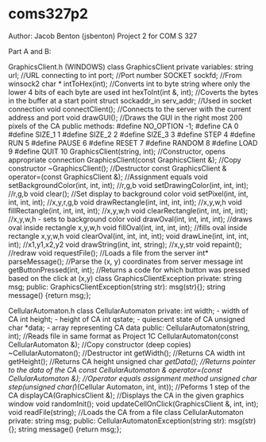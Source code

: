 # coms327p2
Author: Jacob Benton (jsbenton)
Project 2 for COM S 327

Part A and B:

GraphicsClient.h (WINDOWS)
class GraphicsClient
    private variables:
        string url; //URL connecting to
        int port; //Port number
        SOCKET sockfd; //From winsock2
        char * intToHex(int); //Converts int to byte string where only the lower 4 bits of each byte are used
        int hexToInt(int &, int); //Coverts the bytes in the buffer at a start point
        struct sockaddr_in serv_addr; //Used in socket connection
        void connectClient(); //Connects to the server with the current address and port
        void drawGUI(); //Draws the GUI in the right most 200 pixels of the CA
    public methods:
        #define NO_OPTION -1;
        #define CA 0
        #define SIZE_1 1
        #define SIZE_2 2
        #define SIZE_3 3
        #define STEP 4
        #define RUN 5
        #define PAUSE 6
        #define RESET 7
        #define RANDOM 8
        #define LOAD 9
        #define QUIT 10
        GraphicsClient(string, int); //Constructor, opens appropriate connection
        GraphicsClient(const GraphicsClient &); //Copy constructor
        ~GraphicsClient(); //Destructor
        const GraphicsClient & operator=(const GraphicsClient &); //Assignment equals
        void setBackgroundColor(int, int, int); //r,g,b
        void setDrawingColor(int, int, int); //r,g,b
        void clear(); //Set display to background color
        void setPixel(int, int, int, int, int); //x,y,r,g,b
        void drawRectangle(int, int, int, int); //x,y,w,h
        void fillRectangle(int, int, int, int); //x,y,w,h
        void clearRectangle(int, int, int, int); //x,y,w,h - sets to background color
        void drawOval(int, int, int, int); //draws oval inside rectangle x,y,w,h
        void fillOval(int, int, int, int); //fills oval inside rectangle x,y,w,h
        void clearOval(int, int, int, int);
        void drawLine(int, int, int, int); //x1,y1,x2,y2
        void drawString(int, int, string); //x,y,str
        void repaint(); //redraw
        void requestFile(); //Loads a file from the server
        int* parseMessage(); //Parse the (x, y) coordinates from server message
        int getButtonPressed(int, int); //Returns a code for which button was pressed based on the click at (x,y)
class GraphicsClientException 
    private:
        string msg;
    public:
        GraphicsClientException(string str): msg(str){};
        string message() {return msg;};

CellularAutomaton.h
class CellularAutomaton
    private:
        int width; - width of CA
        int height; - height of CA
        int qstate; - quiescent state of CA
        unsigned char *data; - array representing CA data
    public:
        CellularAutomaton(string, int); //Reads file in same format as Project 1C
        CellularAutomaton(const CellularAutomaton &); //Copy constructor (deep copies)
        ~CellularAutomaton(); //Destructor
        int getWidth(); //Returns CA width
        int getHeight(); //Returns CA height
        unsigned char *getData(); //Returns pointer to the data of the CA
        const CellularAutomaton & operator=(const CellularAutomaton &); //Operator equals assignment method
        unsigned char step(unsigned char(*)(Cellular Automaton, int, int)); //Peforms 1 step of the CA
        displayCA(GraphicsClient &); //Displays the CA in the given graphics window
        void randomInit();
        void updateCellOnClick(GraphicsClient &, int, int);
        void readFile(string); //Loads the CA from a file
class CellularAutomaton 
    private:
        string msg;
    public:
        CellularAutomatonException(string str): msg(str){};
        string message() {return msg;};